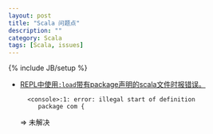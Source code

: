 ```yaml
---
layout: post
title: "Scala 问题点"
description: ""
category: Scala 
tags: [Scala, issues]
---
```

{% include JB/setup %}

- <a id="1" href="#1">REPL中使用`:load`带有package声明的scala文件时报错误。</a>

        <console>:1: error: illegal start of definition
           package com {

   ⇒ 未解决
